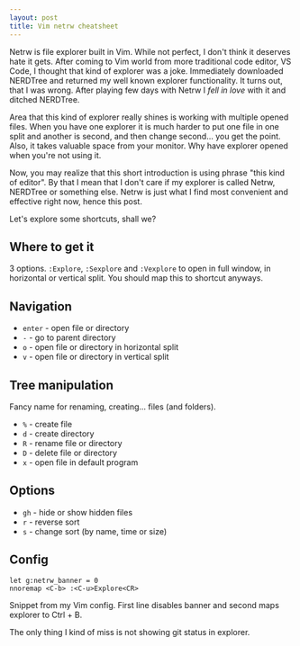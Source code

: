 ```yaml
---
layout: post
title: Vim netrw cheatsheet
---
```


Netrw is file explorer built in Vim. While not perfect, I don't think it
deserves hate it gets. After coming to Vim world from more traditional code
editor, VS Code, I thought that kind of explorer was a joke. Immediately
downloaded NERDTree and returned my well known explorer functionality. It turns
out, that I was wrong. After playing few days with Netrw I _fell in love_ with
it and ditched NERDTree.

Area that this kind of explorer really shines is working with multiple opened
files. When you have one explorer it is much harder to put one file in one
split and another is second, and then change second... you get the point. Also,
it takes valuable space from your monitor. Why have explorer opened when you're
not using it.

Now, you may realize that this short introduction is using phrase "this kind of
editor". By that I mean that I don't care if my explorer is called Netrw,
NERDTree or something else. Netrw is just what I find most convenient and
effective right now, hence this post.

Let's explore some shortcuts, shall we?

## Where to get it

3 options. `:Explore`, `:Sexplore` and `:Vexplore` to open in full window, in
horizontal or vertical split. You should map this to shortcut anyways.

## Navigation

- `enter` - open file or directory
- `-` - go to parent directory
- `o` - open file or directory in horizontal split
- `v` - open file or directory in vertical split

## Tree manipulation

Fancy name for renaming, creating... files (and folders).

- `%` - create file
- `d` - create directory
- `R` - rename file or directory
- `D` - delete file or directory
- `x` - open file in default program

## Options

- `gh` - hide or show hidden files
- `r` - reverse sort
- `s` - change sort (by name, time or size)

## Config

```text
let g:netrw_banner = 0
nnoremap <C-b> :<C-u>Explore<CR>
```

Snippet from my Vim config. First line disables banner and second maps explorer
to Ctrl + B.

The only thing I kind of miss is not showing git status in explorer.
